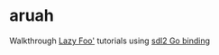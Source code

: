 # aruah

Walkthrough [Lazy Foo'](http://lazyfoo.net/tutorials/SDL/) tutorials using [sdl2 Go binding](https://github.com/veandco/go-sdl2)
